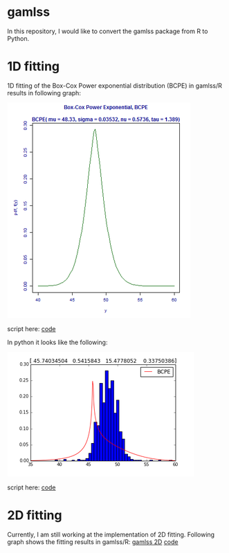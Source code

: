 # gamlss
In this repository, I would like to convert the gamlss package from R to Python.

# 1D fitting
1D fitting of the Box-Cox Power exponential distribution (BCPE) in gamlss/R results in following graph:

![gamlss 1D](1D/BCPE/Rplot_BCPE.png)

script here: [code](1D/BCPE/gamlss_BCPE_fitting.R)

In python it looks like the following:

![python 1D](1D/BCPE/Python_BCPE.png)

script here: [code](1D/BCPE/gamlss_BCPE_fitting.py)

# 2D fitting
Currently, I am still working at the implementation of 2D fitting.
Following graph shows the fitting results in gamlss/R:
[gamlss 2D](2D/BCPE/Rplot_BCPE_2D.png)
[code](2D/BCPE/percentiles_BCPE.R)
